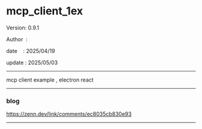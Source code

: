 ﻿# mcp_client_1ex

 Version: 0.9.1

 Author  : 

 date    : 2025/04/19
 
 update  : 2025/05/03 

***
mcp client example , electron react

***
### blog 

https://zenn.dev/link/comments/ec8035cb830e93

***